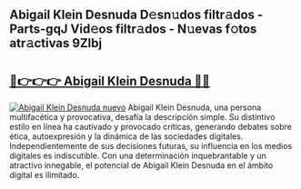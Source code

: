 ## Abigail Klein Desnuda D𝚎sn𝚞dos filtr𝚊dos - Parts-gqJ Vid𝚎os filtr𝚊dos - N𝚞evas f𝚘tos atr𝚊ctivas 9Zlbj

# <h2><a href="http://mb0ofo.tromn.icu/?c=Abigail+Klein+Desnuda">🔗👉👉👉 Abigail Klein Desnuda 🔗🔗</a></h2>

[![Abigail Klein Desnuda nuevo](https://i.imgur.com/pEAQMta.gif)](http://mb0ofo.tromn.icu/?c=Abigail+Klein+Desnuda)
Abigail Klein Desnuda, una persona multifacética y provocativa, desafía la descripción simple. Su distintivo estilo en línea ha cautivado y provocado críticas, generando debates sobre ética, autoexpresión y la dinámica de las sociedades digitales. Independientemente de sus decisiones futuras, su influencia en los medios digitales es indiscutible. Con una determinación inquebrantable y un atractivo innegable, el potencial de Abigail Klein Desnuda en el ámbito digital es ilimitado.
